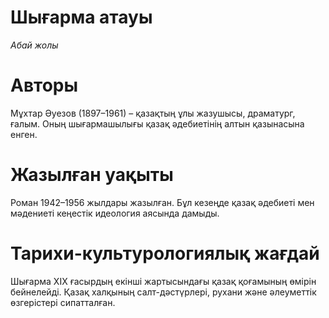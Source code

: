 # Шығарма атауы
*Абай жолы*

# Авторы
Мұхтар Әуезов (1897–1961) – қазақтың ұлы жазушысы, драматург, ғалым. Оның шығармашылығы қазақ әдебиетінің алтын қазынасына енген.

# Жазылған уақыты
Роман 1942–1956 жылдары жазылған. Бұл кезеңде қазақ әдебиеті мен мәдениеті кеңестік идеология аясында дамыды.

# Тарихи-культурологиялық жағдай
Шығарма XIX ғасырдың екінші жартысындағы қазақ қоғамының өмірін бейнелейді. Қазақ халқының салт-дәстүрлері, рухани және әлеуметтік өзгерістері сипатталған.
